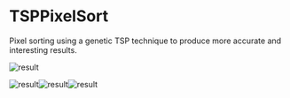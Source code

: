 # TSPPixelSort
Pixel sorting using a genetic TSP technique to produce more accurate and interesting results.


![result](http://i.imgur.com/EbuEG17.jpg)


![result](http://i.imgur.com/FqSoS6b.png)![result](http://i.imgur.com/uUAnYbx.png)![result](http://i.imgur.com/nGaZSnY.png)
